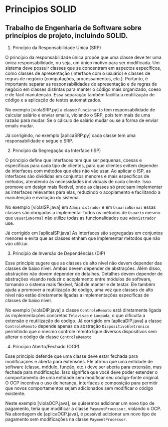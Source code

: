 # Principios SOLID
## Trabalho de Engenharia de Software sobre princípios de projeto, incluindo SOLID.

1. Princípio da Responsabilidade Única (SRP)

O princípio da responsabilidade única propõe que uma classe deve ter uma única responsabilidade, ou seja, um único motivo para ser modificada. Um sistema deve possuir classes que se concentram em aspectos específicos, como classes de apresentação (interface com o usuário) e classes de regras de negócio (computações, processamentos, etc.). Portanto, é importante separar as responsabilidades de apresentação e de regras de negócio em classes distintas para manter o código mais organizado, coeso e de fácil manutenção. Essa separação também facilita a reutilização de código e a aplicação de testes automatizados.

No exemplo [violaSRP.py] a classe `Funcionario` tem responsabilidade de calcular salário e enviar emails, violando o SRP, pois tem mais de uma razaão para mudar: Se o cálculo de salário mudar ou se a forma de enviar emails mudar. 

Já corrigindo, no exemplo [aplicaSRP.py] cada classe tem uma responsabilidade e segue o SRP. 

2. Princípio da Segregação da Interface (ISP)

O principio define que interfaces tem que ser pequenas, coesas e especificas para cada tipo de clientes, para que clientes evitem depender de interfaces com métodos que eles não vão usar. Ao aplicar o ISP, as interfaces são divididas em conjuntos menores e mais específicos de métodos, atendendo às necessidades individuais de cada cliente. Isso promove um design mais flexível, onde as classes só precisam implementar as interfaces relevantes para elas, reduzindo o acoplamento e facilitando a manutenção e evolução do sistema.

No exemplo [violaISP.java] em `Admninistrador` e em `UsuarioNormal` essas classes são obrigadas a implementar todos os métodos de `Usuario` mesmo que `UsuarioNormal` não utilize todas as funcionalidades que `Admnistrador` use.  

Já corrigido em [aplicaISP.java] As interfaces são segregadas em conjuntos menores e evita que as classes etnham que implementar métodos que não vão utilizar. 

3. Princípio de Inversão de Dependências (DIP)

Esse princípio sugere que as classes de alto nível não devem depender das classes de baixo nível. Ambas devem depender de abstrações. Além disso, abstrações não devem depender de detalhes. Detalhes devem depender de abstrações visando reduzir o acoplamento entre módulos de software, tornando o sistema mais flexível, fácil de manter e de testar. Ele também ajuda a promover a reutilização de código, uma vez que classes de alto nível não estão diretamente ligadas a implementações específicas de classes de baixo nível.

No exemplo [violaDIP.java] a classe `ControleRemoto` está diretamente ligada às implementações concretas `Televisao` e `Lampada`, o que dificulta a extensão e reutilização do código. Já corrigido em [aplicaDIP.java] a classe `ControleRemoto` depende apenas da abstração `DispositivoEletronico` permitindo que o mesmo controle remoto ligue diversos dispositivos sem alterar o código da classe `ControleRemoto`.

4. Princípio Aberto/Fechado (OCP)

Esse princípio defende que uma classe deve estar fechada para modificações e aberta para extensões. Ele afirma que uma entidade de software (classe, módulo, função, etc.) deve ser aberta para extensão, mas fechada para modificação. Isso significa que você deve poder estender o comportamento de uma entidade sem modificar seu código-fonte original. O OCP incentiva o uso de herança, interfaces e composição para permitir que novos comportamentos sejam adicionados sem modificar o código existente.

Neste exemplo [violaOCP.java], se quisermos adicionar um novo tipo de pagamento, teria que modificar a classe `PaymentProcessor`, violando o OCP. Na abordagem de [aplicaOCP.java], é possível adicionar um novo tipo de pagamento sem modificações na classe `PaymentProcessor`.


